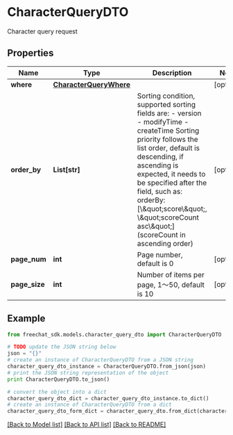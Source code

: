 # CharacterQueryDTO

Character query request

## Properties

Name | Type | Description | Notes
------------ | ------------- | ------------- | -------------
**where** | [**CharacterQueryWhere**](CharacterQueryWhere.md) |  | [optional] 
**order_by** | **List[str]** | Sorting condition, supported sorting fields are: - version - modifyTime - createTime  Sorting priority follows the list order, default is descending, if ascending is expected, it needs to be specified after the field, such as: orderBy: [\\\&quot;score\\\&quot;, \\\&quot;scoreCount asc\\\&quot;] (scoreCount in ascending order)  | [optional] 
**page_num** | **int** | Page number, default is 0 | [optional] 
**page_size** | **int** | Number of items per page, 1～50, default is 10 | [optional] 

## Example

```python
from freechat_sdk.models.character_query_dto import CharacterQueryDTO

# TODO update the JSON string below
json = "{}"
# create an instance of CharacterQueryDTO from a JSON string
character_query_dto_instance = CharacterQueryDTO.from_json(json)
# print the JSON string representation of the object
print CharacterQueryDTO.to_json()

# convert the object into a dict
character_query_dto_dict = character_query_dto_instance.to_dict()
# create an instance of CharacterQueryDTO from a dict
character_query_dto_form_dict = character_query_dto.from_dict(character_query_dto_dict)
```
[[Back to Model list]](../README.md#documentation-for-models) [[Back to API list]](../README.md#documentation-for-api-endpoints) [[Back to README]](../README.md)


